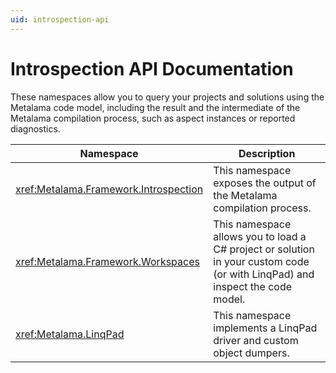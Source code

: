 ```yaml
---
uid: introspection-api
---
```


# Introspection API Documentation

These namespaces allow you to query your projects and solutions using the Metalama code model, including the result and the intermediate of the Metalama compilation process, such as aspect instances or reported diagnostics.


| Namespace                             | Description                                                                                                                |
|---------------------------------------|----------------------------------------------------------------------------------------------------------------------------|
| <xref:Metalama.Framework.Introspection> | This namespace exposes the output of the Metalama compilation process. |
| <xref:Metalama.Framework.Workspaces> | This namespace allows you to load a C# project or solution in your custom code (or with LinqPad) and inspect the code model. |
| <xref:Metalama.LinqPad> | This namespace implements a LinqPad driver and custom object dumpers. |
